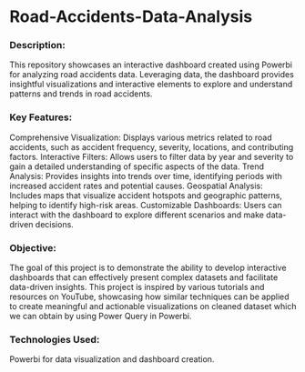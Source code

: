 # Road-Accidents-Data-Analysis

### Description:
This repository showcases an interactive dashboard created using Powerbi for analyzing road accidents data. Leveraging data, the dashboard provides insightful visualizations and interactive elements to explore and understand patterns and trends in road accidents.

### Key Features:
Comprehensive Visualization: Displays various metrics related to road accidents, such as accident frequency, severity, locations, and contributing factors.
Interactive Filters: Allows users to filter data by year and severity to gain a detailed understanding of specific aspects of the data.
Trend Analysis: Provides insights into trends over time, identifying periods with increased accident rates and potential causes.
Geospatial Analysis: Includes maps that visualize accident hotspots and geographic patterns, helping to identify high-risk areas.
Customizable Dashboards: Users can interact with the dashboard to explore different scenarios and make data-driven decisions.
### Objective:
The goal of this project is to demonstrate the ability to develop interactive dashboards that can effectively present complex datasets and facilitate data-driven insights. This project is inspired by various tutorials and resources on YouTube, showcasing how similar techniques can be applied to create meaningful and actionable visualizations on cleaned dataset which we can obtain by using Power Query in Powerbi.

### Technologies Used:
Powerbi for data visualization and dashboard creation.






